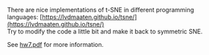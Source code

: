 There are nice implementations of t-SNE in different programming languages: [https://lvdmaaten.github.io/tsne/](https://lvdmaaten.github.io/tsne/)  
Try to modify the code a little bit and make it back to symmetric SNE.  
  
See [hw7.pdf](https://github.com/lobZter/HW_in_NCTU/blob/master/Machine_Learning/HW7/hw7.pdf) for more information.
